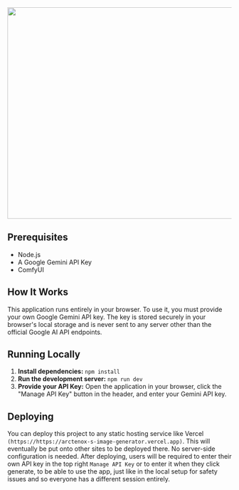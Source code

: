<div align="center">
<img width="1200" height="475" alt="GHBanner" src="https://github.com/user-attachments/assets/0aa67016-6eaf-458a-adb2-6e31a0763ed6" />
</div>

## Prerequisites

- Node.js
- A Google Gemini API Key
- ComfyUI

## How It Works

This application runs entirely in your browser. To use it, you must provide your own Google Gemini API key. The key is stored securely in your browser's local storage and is never sent to any server other than the official Google AI API endpoints.

## Running Locally

1.  **Install dependencies:**
    `npm install`
2.  **Run the development server:**
    `npm run dev`
3.  **Provide your API Key:** Open the application in your browser, click the "Manage API Key" button in the header, and enter your Gemini API key.

## Deploying

You can deploy this project to any static hosting service like Vercel `(https://https://arctenox-s-image-generator.vercel.app)`. This will eventually be put onto other sites to be deployed there. No server-side configuration is needed. After deploying, users will be required to enter their own API key in the top right `Manage API Key` or to enter it when they click generate, to be able to use the app, just like in the local setup for safety issues and so everyone has a different session entirely.
